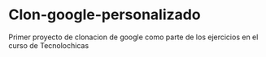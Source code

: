 # Clon-google-personalizado
Primer proyecto de clonacion de google como parte de los ejercicios en el curso de Tecnolochicas
